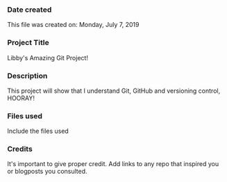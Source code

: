 ### Date created
This file was created on: Monday, July 7, 2019

### Project Title
Libby's Amazing Git Project!

### Description
This project will show that I understand Git, GitHub and versioning control, HOORAY!

### Files used
Include the files used

### Credits
It's important to give proper credit. Add links to any repo that inspired you or blogposts you consulted.
